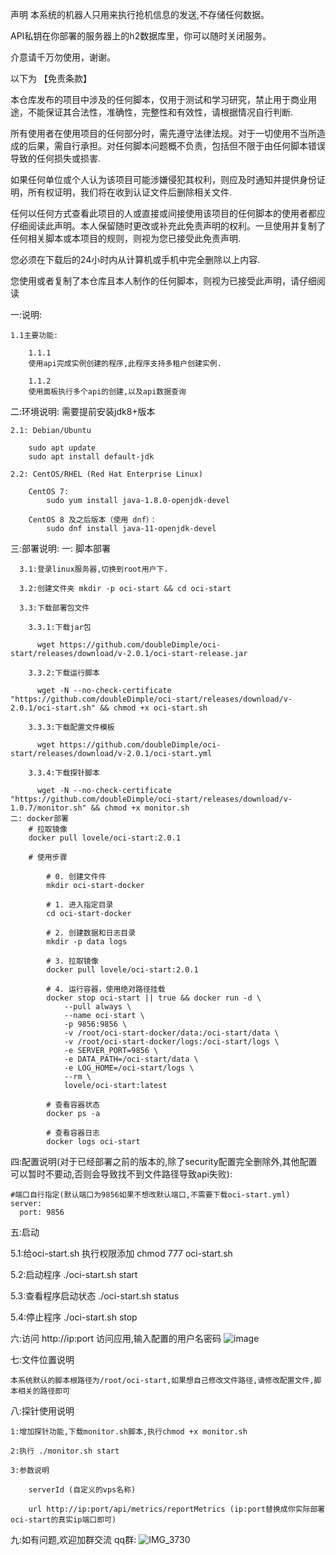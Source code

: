 声明
本系统的机器人只用来执行抢机信息的发送,不存储任何数据。

API私钥在你部署的服务器上的h2数据库里，你可以随时关闭服务。

介意请千万勿使用，谢谢。

以下为 【免责条款】

本仓库发布的项目中涉及的任何脚本，仅用于测试和学习研究，禁止用于商业用途，不能保证其合法性，准确性，完整性和有效性，请根据情况自行判断.

所有使用者在使用项目的任何部分时，需先遵守法律法规。对于一切使用不当所造成的后果，需自行承担。对任何脚本问题概不负责，包括但不限于由任何脚本错误导致的任何损失或损害.

如果任何单位或个人认为该项目可能涉嫌侵犯其权利，则应及时通知并提供身份证明，所有权证明，我们将在收到认证文件后删除相关文件.

任何以任何方式查看此项目的人或直接或间接使用该项目的任何脚本的使用者都应仔细阅读此声明。本人保留随时更改或补充此免责声明的权利。一旦使用并复制了任何相关脚本或本项目的规则，则视为您已接受此免责声明.

您必须在下载后的24小时内从计算机或手机中完全删除以上内容.

您使用或者复制了本仓库且本人制作的任何脚本，则视为已接受此声明，请仔细阅读

一:说明:

    1.1主要功能:

        1.1.1
        使用api完成实例创建的程序,此程序支持多租户创建实例.
        
        1.1.2 
        使用面板执行多个api的创建,以及api数据查询
        

二:环境说明: 需要提前安装jdk8+版本

    2.1: Debian/Ubuntu
    
        sudo apt update
        sudo apt install default-jdk
        
    2.2: CentOS/RHEL (Red Hat Enterprise Linux)

        CentOS 7:
            sudo yum install java-1.8.0-openjdk-devel
            
        CentOS 8 及之后版本（使用 dnf）：
            sudo dnf install java-11-openjdk-devel

    

三:部署说明:
   一: 脚本部署

      3.1:登录linux服务器,切换到root用户下.
  
      3.2:创建文件夹 mkdir -p oci-start && cd oci-start
  
      3.3:下载部署包文件
  
        3.3.1:下载jar包
    
          wget https://github.com/doubleDimple/oci-start/releases/download/v-2.0.1/oci-start-release.jar
      
        3.3.2:下载运行脚本
    
          wget -N --no-check-certificate "https://github.com/doubleDimple/oci-start/releases/download/v-2.0.1/oci-start.sh" && chmod +x oci-start.sh
      
        3.3.3:下载配置文件模板
    
          wget https://github.com/doubleDimple/oci-start/releases/download/v-2.0.1/oci-start.yml
          
        3.3.4:下载探针脚本
    
          wget -N --no-check-certificate "https://github.com/doubleDimple/oci-start/releases/download/v-1.0.7/monitor.sh" && chmod +x monitor.sh
    二: docker部署
        # 拉取镜像
        docker pull lovele/oci-start:2.0.1

        # 使用步骤

            # 0. 创建文件件
            mkdir oci-start-docker

            # 1. 进入指定目录
            cd oci-start-docker

            # 2. 创建数据和日志目录
            mkdir -p data logs

            # 3. 拉取镜像
            docker pull lovele/oci-start:2.0.1

            # 4. 运行容器，使用绝对路径挂载
            docker stop oci-start || true && docker run -d \
                --pull always \
                --name oci-start \
                -p 9856:9856 \
                -v /root/oci-start-docker/data:/oci-start/data \
                -v /root/oci-start-docker/logs:/oci-start/logs \
                -e SERVER_PORT=9856 \
                -e DATA_PATH=/oci-start/data \
                -e LOG_HOME=/oci-start/logs \
                --rm \
                lovele/oci-start:latest

            # 查看容器状态
            docker ps -a

            # 查看容器日志
            docker logs oci-start

四:配置说明(对于已经部署之前的版本的,除了security配置完全删除外,其他配置可以暂时不要动,否则会导致找不到文件路径导致api失败):

    #端口自行指定(默认端口为9856如果不想改默认端口,不需要下载oci-start.yml)
    server:
      port: 9856

 
  


五:启动

  5.1:给oci-start.sh 执行权限添加
    chmod 777 oci-start.sh

  5.2:启动程序
    ./oci-start.sh start

  5.3:查看程序启动状态
    ./oci-start.sh status

  5.4:停止程序
    ./oci-start.sh stop

六:访问
    http://ip:port  访问应用,输入配置的用户名密码
    ![image](https://github.com/user-attachments/assets/84ca9ac9-d019-4f96-984c-892546441a61)





七:文件位置说明

    本系统默认的脚本根路径为/root/oci-start,如果想自己修改文件路径,请修改配置文件,脚本相关的路径即可

八:探针使用说明

    1:增加探针功能,下载monitor.sh脚本,执行chmod +x monitor.sh

    2:执行 ./monitor.sh start
    
    3:参数说明
        
        serverId (自定义的vps名称) 
        
        url http://ip:port/api/metrics/reportMetrics (ip:port替换成你实际部署oci-start的真实ip端口即可)

九:如有问题,欢迎加群交流
    qq群:
    ![IMG_3730](https://github.com/user-attachments/assets/d1f840fd-d8de-4e78-9a02-f85b779b885f)



 
 
 
 
 

